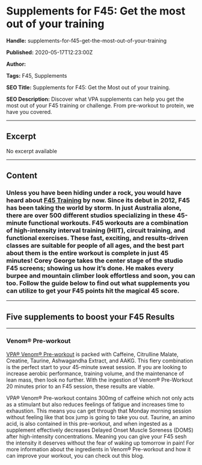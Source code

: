 # Supplements for F45: Get the most out of your training

**Handle:** supplements-for-f45-get-the-most-out-of-your-training

**Published:** 2020-05-17T12:23:00Z

**Author:**  

**Tags:** F45, Supplements

**SEO Title:** Supplements for F45: Get the Most out of your training.

**SEO Description:** Discover what VPA supplements can help you get the most out of your F45 training or challenge. From pre-workout to protein, we have you covered.

---

## Excerpt

No excerpt available

---

## Content

### Unless you have been hiding under a rock, you would have heard about [F45 Training](https://f45training.com/) by now. Since its debut in 2012, F45 has been taking the world by storm. In just Australia alone, there are over 500 different studios specializing in these 45-minute functional workouts. F45 workouts are a combination of high-intensity interval training (HIIT), circuit training, and functional exercises. These fast, exciting, and results-driven classes are suitable for people of all ages, and the best part about them is the entire workout is complete in just 45 minutes! Corey George takes the center stage of the studio F45 screens; showing us how it’s done. He makes every burpee and mountain climber look effortless and soon, you can too. Follow the guide below to find out what supplements you can utilize to get your F45 points hit the magical 45 score.

---

## Five supplements to boost your F45 Results

---

### Venom® Pre-workout

[VPA® Venom® Pre-workout](/products/venom-pre-workout) is packed with Caffeine, Citrulline Malate, Creatine, Taurine, Ashwagandha Extract, and AAKG. This fiery combination is the perfect start to your 45-minute sweat session. If you are looking to increase aerobic performance, training volume, and the maintenance of lean mass, then look no further. With the ingestion of Venom® Pre-Workout 20 minutes prior to an F45 session, these results are viable.

VPA® Venom® Pre-workout contains 300mg of caffeine which not only acts as a stimulant but also reduces feelings of fatigue and increases time to exhaustion. This means you can get through that Monday morning session without feeling like that box jump is going to take you out. Taurine, an amino acid, is also contained in this pre-workout, and when ingested as a supplement effectively decreases Delayed Onset Muscle Soreness (DOMS) after high-intensity concentrations. Meaning you can give your F45 sesh the intensity it deserves without the fear of waking up tomorrow in pain! For more information about the ingredients in Venom® Pre-workout and how it can improve your workout, you can check out this blog.

